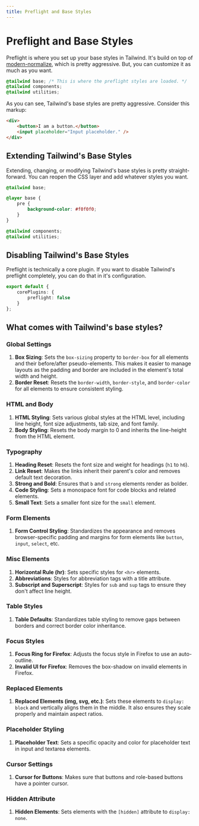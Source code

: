 ```yaml
---
title: Preflight and Base Styles
---
```


# Preflight and Base Styles

<script lang="ts">
  import { Playground } from '$lib/components';
</script>

Preflight is where you set up your base styles in Tailwind. It's build on top of [modern-normalize](https://github.com/sindresorhus/modern-normalize), which is pretty aggressive. But, you can customize it as much as you want.

```css
@tailwind base; /* This is where the preflight styles are loaded. */
@tailwind components;
@tailwind utilities;
```

As you can see, Tailwind's base styles are pretty aggressive. Consider this markup:

```html
<div>
	<button>I am a button.</button>
	<input placeholder="Input placeholder." />
</div>
```

<Playground id="cgJYCp8LoL" title="Tailwind's Base Styling for a Button and an Input" />

## Extending Tailwind's Base Styles

Extending, changing, or modifying Tailwind's base styles is pretty straight-forward. You can reopen the CSS layer and add whatever styles you want.

```css
@tailwind base;

@layer base {
	pre {
		background-color: #f0f0f0;
	}
}

@tailwind components;
@tailwind utilities;
```

## Disabling Tailwind's Base Styles

Preflight is technically a core plugin. If you want to disable Tailwind's preflight completely, you can do that in it's configuration.

```ts
export default {
	corePlugins: {
		preflight: false
	}
};
```

## What comes with Tailwind's base styles?

### Global Settings

1. **Box Sizing**: Sets the `box-sizing` property to `border-box` for all elements and their before/after pseudo-elements. This makes it easier to manage layouts as the padding and border are included in the element's total width and height.
2. **Border Reset**: Resets the `border-width`, `border-style`, and `border-color` for all elements to ensure consistent styling.

### HTML and Body

1. **HTML Styling**: Sets various global styles at the HTML level, including line height, font size adjustments, tab size, and font family.
2. **Body Styling**: Resets the body margin to 0 and inherits the line-height from the HTML element.

### Typography

1. **Heading Reset**: Resets the font size and weight for headings (`h1` to `h6`).
2. **Link Reset**: Makes the links inherit their parent's color and removes default text decoration.
3. **Strong and Bold**: Ensures that `b` and `strong` elements render as bolder.
4. **Code Styling**: Sets a monospace font for code blocks and related elements.
5. **Small Text**: Sets a smaller font size for the `small` element.

### Form Elements

1. **Form Control Styling**: Standardizes the appearance and removes browser-specific padding and margins for form elements like `button`, `input`, `select`, etc.

### Misc Elements

1. **Horizontal Rule (hr)**: Sets specific styles for `<hr>` elements.
2. **Abbreviations**: Styles for abbreviation tags with a title attribute.
3. **Subscript and Superscript**: Styles for `sub` and `sup` tags to ensure they don't affect line height.

### Table Styles

1. **Table Defaults**: Standardizes table styling to remove gaps between borders and correct border color inheritance.

### Focus Styles

1. **Focus Ring for Firefox**: Adjusts the focus style in Firefox to use an auto-outline.
2. **Invalid UI for Firefox**: Removes the box-shadow on invalid elements in Firefox.

### Replaced Elements

1. **Replaced Elements (img, svg, etc.)**: Sets these elements to `display: block` and vertically aligns them in the middle. It also ensures they scale properly and maintain aspect ratios.

### Placeholder Styling

1. **Placeholder Text**: Sets a specific opacity and color for placeholder text in input and textarea elements.

### Cursor Settings

1. **Cursor for Buttons**: Makes sure that buttons and role-based buttons have a pointer cursor.

### Hidden Attribute

1. **Hidden Elements**: Sets elements with the `[hidden]` attribute to `display: none`.
